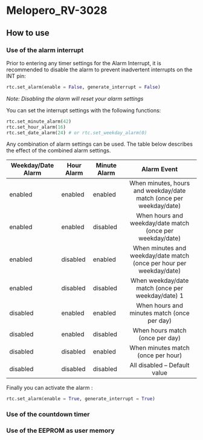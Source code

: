 # Melopero_RV-3028

## How to use

### Use of the alarm interrupt
Prior to entering any timer settings for the Alarm Interrupt, it is recommended to disable the alarm to prevent inadvertent interrupts on the INT pin:
```python 
rtc.set_alarm(enable = False, generate_interrupt = False) 
```
*Note: Disabling the alarm will reset your alarm settings*

You can set the interrupt settings with the following functions:
```python 
rtc.set_minute_alarm(42)
rtc.set_hour_alarm(16)
rtc.set_date_alarm(24) # or rtc.set_weekday_alarm(0)
```

Any combination of alarm settings can be used. The table below describes the effect of the combined alarm settings.

|Weekday/Date Alarm   | Hour Alarm  | Minute Alarm  | Alarm Event |
| ------------------- |-------------| --------------| :------: |
| enabled             | enabled     | enabled       | When minutes, hours and weekday/date match (once per weekday/date)|
| enabled             | enabled     | disabled      | When hours and weekday/date match (once per weekday/date)          |
| enabled             | disabled    | enabled       | When minutes and weekday/date match (once per hour per weekday/date) |
| enabled             | disabled    | disabled      | When weekday/date match (once per weekday/date) 1                |
| disabled            | enabled     | enabled       | When hours and minutes match (once per day)                        |
| disabled            | enabled     | disabled      | When hours match (once per day)                                      |
| disabled            | disabled    | enabled       | When minutes match (once per hour)                               |
| disabled            | disabled    | disabled      | All disabled – Default value                                       |

Finally you can activate the alarm :
```python 
rtc.set_alarm(enable = True, generate_interrupt = True) 
```

### Use of the countdown timer
### Use of the EEPROM as user memory